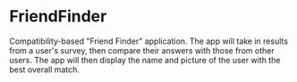 # FriendFinder
Compatibility-based "Friend Finder" application. The app will take in results from a user's survey, then compare their answers with those from other users. The app will then display the name and picture of the user with the best overall match.
